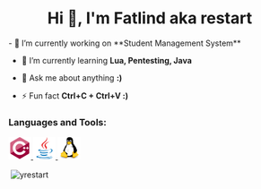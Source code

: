 <h1 align="center">Hi 👋, I'm Fatlind aka restart</h1>
- 🔭 I’m currently working on **Student Management System**

- 🌱 I’m currently learning **Lua, Pentesting, Java**

- 💬 Ask me about anything **:)**

- ⚡ Fun fact **Ctrl+C + Ctrl+V :)**


<h3 align="left">Languages and Tools:</h3>
<p align="left"> <a href="https://www.w3schools.com/cpp/" target="_blank"> <img src="https://raw.githubusercontent.com/devicons/devicon/master/icons/cplusplus/cplusplus-original.svg" alt="cplusplus" width="40" height="40"/> </a> <a href="https://www.java.com" target="_blank"> <img src="https://raw.githubusercontent.com/devicons/devicon/master/icons/java/java-original.svg" alt="java" width="40" height="40"/> </a> <a href="https://www.linux.org/" target="_blank"> <img src="https://raw.githubusercontent.com/devicons/devicon/master/icons/linux/linux-original.svg" alt="linux" width="40" height="40"/> </a> </p>

<p>&nbsp;<img align="center" src="https://github-readme-stats.vercel.app/api?username=yrestart&show_icons=true&locale=en" alt="yrestart" /></p>

